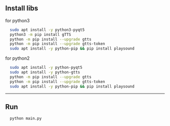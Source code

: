 ## Install libs

for python3

```bash
  sudo apt install -y python3-pyqt5
  python3 -m pip install gTTS  
  python -m pip install --upgrade gtts
  python -m pip install --upgrade gtts-token
  sudo apt install -y python-pip && pip install playsound 
```

for python2

```bash
  sudo apt install -y python-pyqt5
  sudo apt install -y python-gtts  
  python -m pip install --upgrade gtts
  python -m pip install --upgrade gtts-token
  sudo apt install -y python-pip && pip install playsound
```

<hr/>

## Run
```bash
  python main.py
```
